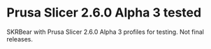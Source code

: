 # Prusa Slicer 2.6.0 Alpha 3 tested

SKRBear with Prusa Slicer 2.6.0 Alpha 3 profiles for testing. Not final releases. 



